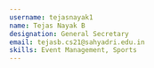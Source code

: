 ```yaml
---
username: tejasnayak1
name: Tejas Nayak B
designation: General Secretary
email: tejasb.cs21@sahyadri.edu.in
skills: Event Management, Sports
---
```

